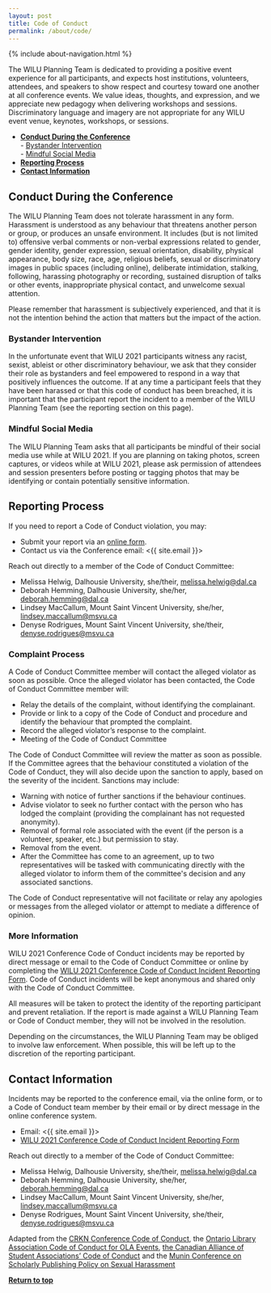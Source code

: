 ```yaml
---
layout: post
title: Code of Conduct
permalink: /about/code/
---
```


{% include about-navigation.html %}

The WILU Planning Team is dedicated to providing a positive event experience for all participants, and expects host institutions, volunteers, attendees, and speakers to show respect and courtesy toward one another at all conference events. We value ideas, thoughts, and expression, and we appreciate new pedagogy when delivering workshops and sessions. Discriminatory language and imagery are not appropriate for any WILU event venue, keynotes, workshops, or sessions.

- **[Conduct During the Conference](#conduct-during-the-conference)**    
  \- [Bystander Intervention](#bystander-intervention)  
  \- [Mindful Social Media](#mindful-social-media)  
- **[Reporting Process](#reporting-process)**  
- **[Contact Information](#contact-information)**    


## Conduct During the Conference

The WILU Planning Team does not tolerate harassment in any form. Harassment is understood as any behaviour that threatens another person or group, or produces an unsafe environment. It includes (but is not limited to) offensive verbal comments or non-verbal expressions related to gender, gender identity, gender expression, sexual orientation, disability, physical appearance, body size, race, age, religious beliefs, sexual or discriminatory images in public spaces (including online), deliberate intimidation, stalking, following, harassing photography or recording, sustained disruption of talks or other events, inappropriate physical contact, and unwelcome sexual attention.

Please remember that harassment is subjectively experienced, and that it is not the intention behind the action that matters but the impact of the action.

### Bystander Intervention

In the unfortunate event that WILU 2021 participants witness any racist, sexist, ableist or other discriminatory behaviour, we ask that they consider their role as bystanders and feel empowered to respond in a way that positively influences the outcome.
If at any time a participant feels that they have been harassed or that this code of conduct has been breached, it is important that the participant report the incident to a member of the WILU Planning Team (see the reporting section on this page).

### Mindful Social Media

The WILU Planning Team asks that all participants be mindful of their social media use while at WILU 2021. If you are planning on taking photos, screen captures, or videos while at WILU 2021, please ask permission of attendees and session presenters before posting or tagging photos that may be identifying or contain potentially sensitive information.

## Reporting Process

If you need to report a Code of Conduct violation, you may:

- Submit your report via an [online form](https://forms.office.com/r/fNJ7MikNKB).
- Contact us via the Conference email: <{{ site.email }}>

Reach out directly to a member of the Code of Conduct Committee:

- Melissa Helwig, Dalhousie University, she/their, <melissa.helwig@dal.ca>
- Deborah Hemming, Dalhousie University, she/her, <deborah.hemming@dal.ca>
- Lindsey MacCallum, Mount Saint Vincent University, she/her, <lindsey.maccallum@msvu.ca>
- Denyse Rodrigues, Mount Saint Vincent University, she/their, <denyse.rodrigues@msvu.ca>

### Complaint Process

A Code of Conduct Committee member will contact the alleged violator as soon as possible. Once the alleged violator has been contacted, the Code of Conduct Committee member will:

- Relay the details of the complaint, without identifying the complainant.
- Provide or link to a copy of the Code of Conduct and procedure and identify the behaviour that prompted the complaint.
- Record the alleged violator’s response to the complaint.
- Meeting of the Code of Conduct Committee

The Code of Conduct Committee will review the matter as soon as possible. If the Committee agrees that the behaviour constituted a violation of the Code of Conduct, they will also decide upon the sanction to apply, based on the severity of the incident. Sanctions may include:

- Warning with notice of further sanctions if the behaviour continues.
- Advise violator to seek no further contact with the person who has lodged the complaint (providing the complainant has not requested anonymity).
- Removal of formal role associated with the event  (if the person is a volunteer, speaker, etc.) but permission to stay.
- Removal from the event.
- After the Committee has come to an agreement, up to two representatives will be tasked with communicating directly with the alleged violator to inform them of the committee's decision and any associated sanctions.

The Code of Conduct representative will not facilitate or relay any apologies or messages from the alleged violator or attempt to mediate a difference of opinion.

### More Information

WILU 2021 Conference Code of Conduct incidents may be reported by direct message or email to the Code of Conduct Committee or online by completing the [WILU 2021 Conference Code of Conduct Incident Reporting Form](https://forms.office.com/r/fNJ7MikNKB). Code of Conduct incidents will be kept anonymous and shared only with the Code of Conduct Committee.

All measures will be taken to protect the identity of the reporting participant and prevent retaliation. If the report is made against a WILU Planning Team or Code of Conduct member, they will not be involved in the resolution.

Depending on the circumstances, the WILU Planning Team may be obliged to involve law enforcement. When possible, this will be left up to the discretion of the reporting participant.

## Contact Information
Incidents may be reported to the conference email, via the online form, or to a Code of Conduct team member by their email or by direct message in the online conference system.
* Email: <{{ site.email }}>
* [WILU 2021 Conference Code of Conduct Incident Reporting Form](https://forms.office.com/r/fNJ7MikNKB)

Reach out directly to a member of the Code of Conduct Committee:
- Melissa Helwig, Dalhousie University, she/their, <melissa.helwig@dal.ca>
- Deborah Hemming, Dalhousie University, she/her, <deborah.hemming@dal.ca>
- Lindsey MacCallum, Mount Saint Vincent University, she/her, <lindsey.maccallum@msvu.ca>
- Denyse Rodrigues, Mount Saint Vincent University, she/their, <denyse.rodrigues@msvu.ca>

Adapted from the [CRKN Conference Code of Conduct](https://www.crkn-rcdr.ca/en/conference/crkn-virtual-conference/code-conduct), the [Ontario Library Association Code of Conduct for OLA Events](http://www.olasuperconference.ca/about/code-of-conduct/), [the Canadian Alliance of Student Associations’ Code of Conduct](https://www.casa-acae.com/code_of_conduct) and the [Munin Conference on Scholarly Publishing Policy on Sexual Harassment](http://site.uit.no/muninconf/?page_id=1358)

**[Return to top](#conduct-during-the-conference)**

